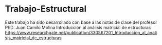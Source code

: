 # Trabajo-Estructural

Este trabajo ha sido desarrollado con base a las notas de clase del profesor PhD. Juan Camilo Molina
Introducción al análisis matricial de estructuras https://www.researchgate.net/publication/330567201_Introduccion_al_analisis_matricial_de_estructuras

